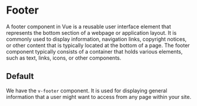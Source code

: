 # Footer

<box header>
    A footer component in Vue is a reusable user interface element that represents the bottom section of a webpage or application layout. It is commonly used to display information, navigation links, copyright notices, or other content that is typically located at the bottom of a page.
    The footer component typically consists of a container that holds various elements, such as text, links, icons, or other components.

<box>

## Default
We have the `v-footer` component. It is used for displaying general information that a user might want to access from any page within your site.
